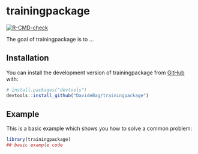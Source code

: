 
# trainingpackage

<!-- badges: start -->
[![R-CMD-check](https://github.com/DavideBag/trainingpackage/actions/workflows/R-CMD-check.yaml/badge.svg)](https://github.com/DavideBag/trainingpackage/actions/workflows/R-CMD-check.yaml)
<!-- badges: end -->

The goal of trainingpackage is to ...

## Installation

You can install the development version of trainingpackage from [GitHub](https://github.com/) with:

``` r
# install.packages("devtools")
devtools::install_github("DavideBag/trainingpackage")
```

## Example

This is a basic example which shows you how to solve a common problem:

``` r
library(trainingpackage)
## basic example code
```

